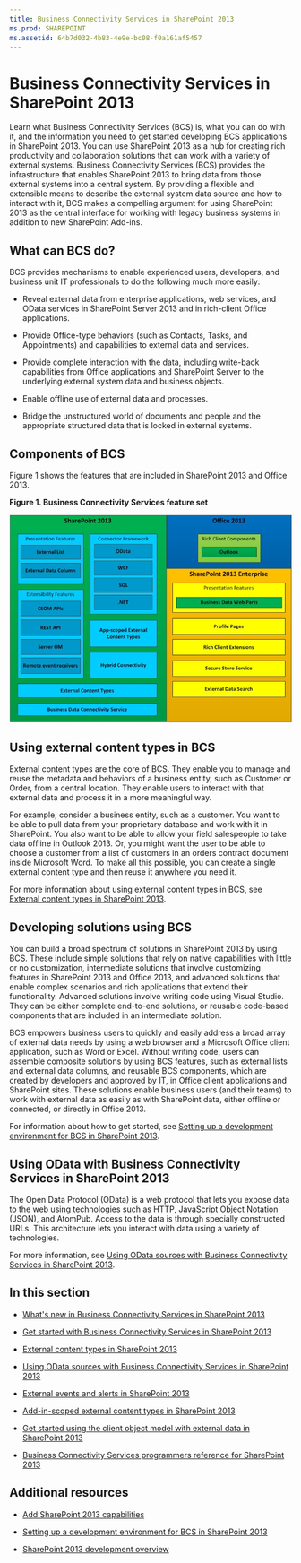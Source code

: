 ```yaml
---
title: Business Connectivity Services in SharePoint 2013
ms.prod: SHAREPOINT
ms.assetid: 64b7d032-4b83-4e9e-bc08-f0a161af5457
---
```



# Business Connectivity Services in SharePoint 2013
Learn what Business Connectivity Services (BCS) is, what you can do with it, and the information you need to get started developing BCS applications in SharePoint 2013.
You can use SharePoint 2013 as a hub for creating rich productivity and collaboration solutions that can work with a variety of external systems. Business Connectivity Services (BCS) provides the infrastructure that enables SharePoint 2013 to bring data from those external systems into a central system. By providing a flexible and extensible means to describe the external system data source and how to interact with it, BCS makes a compelling argument for using SharePoint 2013 as the central interface for working with legacy business systems in addition to new SharePoint Add-ins.
  
    
    


## What can BCS do?
<a name="BCSoverview_Whatcanbcsdo"> </a>

BCS provides mechanisms to enable experienced users, developers, and business unit IT professionals to do the following much more easily:
  
    
    

- Reveal external data from enterprise applications, web services, and OData services in SharePoint Server 2013 and in rich-client Office applications.
    
  
- Provide Office-type behaviors (such as Contacts, Tasks, and Appointments) and capabilities to external data and services.
    
  
- Provide complete interaction with the data, including write-back capabilities from Office applications and SharePoint Server to the underlying external system data and business objects.
    
  
- Enable offline use of external data and processes.
    
  
- Bridge the unstructured world of documents and people and the appropriate structured data that is locked in external systems.
    
  

## Components of BCS
<a name="bkmk_Components"> </a>

Figure 1 shows the features that are included in SharePoint 2013 and Office 2013.
  
    
    

**Figure 1. Business Connectivity Services feature set**

  
    
    

  
    
    
![Business Connectivity Services feature set](images/BCSin2013FeatureSet.jpg)
  
    
    

  
    
    

  
    
    

## Using external content types in BCS
<a name="bkmk_UsingECTs"> </a>

External content types are the core of BCS. They enable you to manage and reuse the metadata and behaviors of a business entity, such as Customer or Order, from a central location. They enable users to interact with that external data and process it in a more meaningful way.
  
    
    
For example, consider a business entity, such as a customer. You want to be able to pull data from your proprietary database and work with it in SharePoint. You also want to be able to allow your field salespeople to take data offline in Outlook 2013. Or, you might want the user to be able to choose a customer from a list of customers in an orders contract document inside Microsoft Word. To make all this possible, you can create a single external content type and then reuse it anywhere you need it.
  
    
    
For more information about using external content types in BCS, see  [External content types in SharePoint 2013](external-content-types-in-sharepoint-2013.md).
  
    
    

## Developing solutions using BCS
<a name="bkmk_DevelopingSolutionsUsingBCS"> </a>

You can build a broad spectrum of solutions in SharePoint 2013 by using BCS. These include simple solutions that rely on native capabilities with little or no customization, intermediate solutions that involve customizing features in SharePoint 2013 and Office 2013, and advanced solutions that enable complex scenarios and rich applications that extend their functionality. Advanced solutions involve writing code using Visual Studio. They can be either complete end-to-end solutions, or reusable code-based components that are included in an intermediate solution.
  
    
    
BCS empowers business users to quickly and easily address a broad array of external data needs by using a web browser and a Microsoft Office client application, such as Word or Excel. Without writing code, users can assemble composite solutions by using BCS features, such as external lists and external data columns, and reusable BCS components, which are created by developers and approved by IT, in Office client applications and SharePoint sites. These solutions enable business users (and their teams) to work with external data as easily as with SharePoint data, either offline or connected, or directly in Office 2013.
  
    
    
For information about how to get started, see  [Setting up a development environment for BCS in SharePoint 2013](setting-up-a-development-environment-for-bcs-in-sharepoint-2013.md).
  
    
    

## Using OData with Business Connectivity Services in SharePoint 2013
<a name="bkmk_ODataInBCS"> </a>

The Open Data Protocol (OData) is a web protocol that lets you expose data to the web using technologies such as HTTP, JavaScript Object Notation (JSON), and AtomPub. Access to the data is through specially constructed URLs. This architecture lets you interact with data using a variety of technologies.
  
    
    
For more information, see  [Using OData sources with Business Connectivity Services in SharePoint 2013](using-odata-sources-with-business-connectivity-services-in-sharepoint-2013.md).
  
    
    

## In this section
<a name="bkmk_inthissection"> </a>


-  [What's new in Business Connectivity Services in SharePoint 2013](what-s-new-in-business-connectivity-services-in-sharepoint-2013.md)
    
  
-  [Get started with Business Connectivity Services in SharePoint 2013](get-started-with-business-connectivity-services-in-sharepoint-2013.md)
    
  
-  [External content types in SharePoint 2013](external-content-types-in-sharepoint-2013.md)
    
  
-  [Using OData sources with Business Connectivity Services in SharePoint 2013](using-odata-sources-with-business-connectivity-services-in-sharepoint-2013.md)
    
  
-  [External events and alerts in SharePoint 2013](external-events-and-alerts-in-sharepoint-2013.md)
    
  
-  [Add-in-scoped external content types in SharePoint 2013](add-in-scoped-external-content-types-in-sharepoint-2013.md)
    
  
-  [Get started using the client object model with external data in SharePoint 2013](get-started-using-the-client-object-model-with-external-data-in-sharepoint-2013.md)
    
  
-  [Business Connectivity Services programmers reference for SharePoint 2013](business-connectivity-services-programmers-reference-for-sharepoint-2013.md)
    
  

## Additional resources
<a name="bkmk_AdditionalResources"> </a>


-  [Add SharePoint 2013 capabilities](add-sharepoint-2013-capabilities.md)
    
  
-  [Setting up a development environment for BCS in SharePoint 2013](setting-up-a-development-environment-for-bcs-in-sharepoint-2013.md)
    
  
-  [SharePoint 2013 development overview](sharepoint-2013-development-overview.md)
    
  

